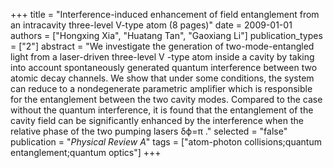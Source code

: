 +++
title = "Interference-induced enhancement of field entanglement from an intracavity three-level V-type atom (8 pages)"
date = 2009-01-01
authors = ["Hongxing Xia", "Huatang Tan", "Gaoxiang Li"]
publication_types = ["2"]
abstract = "We investigate the generation of two-mode-entangled light from a laser-driven three-level V -type atom inside a cavity by taking into account spontaneously generated quantum interference between two atomic decay channels. We show that under some conditions, the system can reduce to a nondegenerate parametric amplifier which is responsible for the entanglement between the two cavity modes. Compared to the case without the quantum interference, it is found that the entanglement of the cavity field can be significantly enhanced by the interference when the relative phase of the two pumping lasers δϕ=π ."
selected = "false"
publication = "*Physical Review A*"
tags = ["atom-photon collisions;quantum entanglement;quantum optics"]
+++

